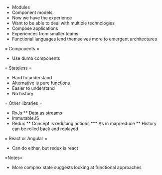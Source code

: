 * Modules
* Component models
* Now we have the experience
* Want to be able to deal with multiple technologies
* Compose applications
* Experiences from smaller teams
* Functional languages lend themselves more to emergent architectures

= Components =
* Use dumb components

= Stateless =
* Hard to understand
* Alternative is pure functions
* Easier to understand
* No history

= Other libraries =
* RxJs
** Data as streams
* ImmutableJS
* Redux
** Concept is reducing actions
*** As in map/reduce
** History can be rolled back and replayed

= React or Angular =
* Can do either, but redux is react

=Notes=
* More complex state suggests looking at functional approaches


